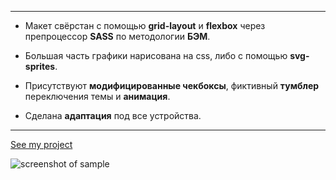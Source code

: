 ***
* Макет свёрстан с помощью **grid-layout** и **flexbox** через препроцессор **SASS** по методологии **БЭМ**.

* Большая часть графики нарисована на css, либо c помощью **svg-sprites**. 

* Присутствуют **модифицированные чекбоксы**, фиктивный **тумблер** переключения темы и **анимация**. 

* Сделана **адаптация** под все устройства. 
***
              
[See my project](https://arturvolokhin.github.io/dashboard/)

![screenshot of sample](https://github.com/arturvolokhin/scrinshots/blob/main/dashboard.png)
